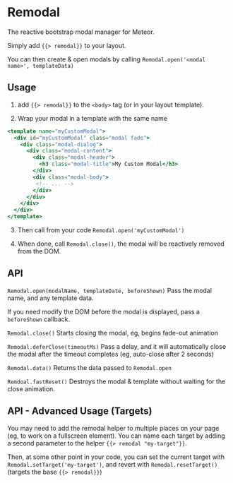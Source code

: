 Remodal
======================

The reactive bootstrap modal manager for Meteor.

Simply add `{{> remodal}}` to your layout.

You can then create & open modals by calling `Remodal.open('<modal name>', templateData)`


Usage
-----------------------

1. add `{{> remodal}}` to the `<body>` tag (or in your layout template).

2. Wrap your modal in a template with the same name

```handlebars
<template name="myCustomModal">
  <div id="myCustomModal" class="modal fade">
    <div class="modal-dialog">
      <div class="modal-content">
        <div class="modal-header">
          <h3 class="modal-title">My Custom Modal</h3>
        </div>
        <div class="modal-body">
         <!-- ... -->
        </div>
      </div>
    </div>
  </div>
</template>
```

3. Then call from your code `Remodal.open('myCustomModal')`

4. When done, call `Remodal.close()`, the modal will be reactively removed from the DOM.

API
-------------------------


`Remodal.open(modalName, templateDate, beforeShown)`
Pass the modal name, and any template data.

If you need modify the DOM before the modal is displayed, pass a `beforeShown` callback.

`Remodal.close()`
Starts closing the modal, eg, begins fade-out animation

`Remodal.deferClose(timeoutMs)`
Pass a delay, and it will automatically close the modal after the timeout completes (eg, auto-close after 2 seconds)

`Remodal.data()`
Returns the data passed to `Remodal.open`

`Remdoal.fastReset()`
Destroys the modal & template without waiting for the close animation.


API - Advanced Usage (Targets)
---------------------------

You may need to add the remodal helper to multiple places on your page (eg, to work on a fullscreen element).
You can name each target by adding a second parameter to the helper `{{> remodal "my-target"}}`.

Then, at some other point in your code, you can set the current target with `Remodal.setTarget('my-target')`, and
revert with `Remodal.resetTarget()` (targets the base `{{> remodal}}`)



